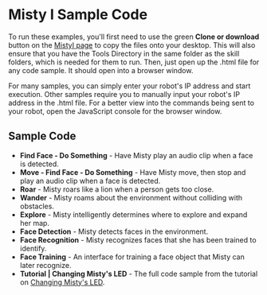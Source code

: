 # Misty I Sample Code
To run these examples, you'll first need to use the green __Clone or download__ button on the [MistyI page](https://github.com/MistyCommunity/MistyI) to copy the files onto your desktop. This will also ensure that you have the Tools Directory in the same folder as the skill folders, which is needed for them to run. Then, just open up the .html file for any code sample. It should open into a browser window. 

For many samples, you can simply enter your robot's IP address and start execution. Other samples require you to manually input your robot's IP address in the .html file. For a better view into the commands being sent to your robot, open the JavaScript console for the browser window.

## Sample Code
* __Find Face - Do Something__ - Have Misty play an audio clip when a face is detected.
* __Move - Find Face - Do Something__ - Have Misty move, then stop and play an audio clip when a face is detected.
* __Roar__ - Misty roars like a lion when a person gets too close.
* __Wander__ - Misty roams about the environment without colliding with obstacles.
* __Explore__ - Misty intelligently determines where to explore and expand her map.
* __Face Detection__ - Misty detects faces in the environment.
* __Face Recognition__ - Misty recognizes faces that she has been trained to identify.
* __Face Training__ - An interface for training a face object that Misty can later recognize.
* __Tutorial | Changing Misty's LED__ - The full code sample from the tutorial on [Changing Misty's LED](https://docs.mistyrobotics.com/coding/using-remote-commands/tutorials/#changing-misty-s-led).